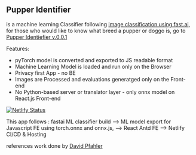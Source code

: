 ## Pupper Identifier

is a machine learning Classifier following [image classification using fast.ai](https://github.com/fastai/course-v3/blob/master/nbs/dl1/lesson2-download.ipynb),
for those who would like to know what breed a pupper or doggo is, go to [Pupper Identiefier v.0.0.1](https://amazing-ramanujan-258157.netlify.com/)

Features:

- pyTorch model is converted and exported to JS readable format
- Machine Learning Model is loaded and run only on the Browser
- Privacy first App - no BE
- Images are Processed and evaluations generatged only on the Front-end
- No Python-based server or translator layer - only onnx model on React.js Front-end

[![Netlify Status](https://api.netlify.com/api/v1/badges/31f7727c-c577-48ac-9632-2946018f1bcf/deploy-status)](https://app.netlify.com/sites/amazing-ramanujan-258157/deploys)

This app follows :
fastai ML classifier build --> ML model export for Javascript FE using torch.onnx and onnx.js, --> React Antd FE --> Netlify CI/CD & Hosting


references work done by [David Pfahler](https://github.com/davidpfahler/react-ml-app)
